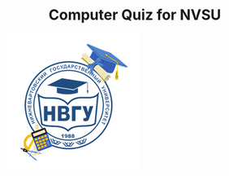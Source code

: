 <h1 align = "center">Computer Quiz for NVSU</h1>
<a href = "https://nvsu.ru/" target="_blink"><img src="/public/imgDark/logoNVSU2.png"></a>